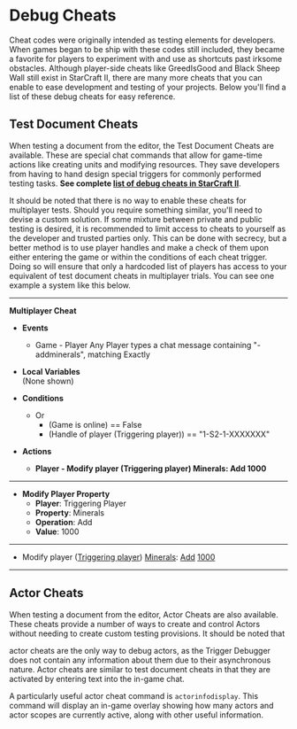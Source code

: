# Debug Cheats

Cheat codes were originally intended as testing elements for developers. When games began to be ship with these codes still included, they became a favorite for players to experiment with and use as shortcuts past irksome obstacles. Although player-side cheats like GreedIsGood and Black Sheep Wall still exist in StarCraft II, there are many more cheats that you can enable to ease development and testing of your projects. Below you'll find a list of these debug cheats for easy reference.

## Test Document Cheats

When testing a document from the editor, the Test Document Cheats are available. These are special chat commands that allow for game-time actions like creating units and modifying resources. They save developers from having to hand design special triggers for commonly performed testing tasks. **See complete [list of debug cheats in StarCraft II](https://sc2mapster.wiki.gg/wiki/Debug_Commands)**.

It should be noted that there is no way to enable these cheats for multiplayer tests. Should you require something similar, you'll need to devise a custom solution. If some mixture between private and public testing is desired, it is recommended to limit access to cheats to yourself as the developer and trusted parties only. This can be done with secrecy, but a better method is to use player handles and make a check of them upon either entering the game or within the conditions of each cheat trigger. Doing so will ensure that only a hardcoded list of players has access to your equivalent of test document cheats in multiplayer trials. You can see one example a system like this below.

-----------------------------------------------------------------------------------------------------

**Multiplayer Cheat**
- **Events**  
  - Game - Player Any Player types a chat message containing \"-addminerals\", matching Exactly

- **Local Variables**  
  (None shown)

- **Conditions**  
  - Or
    - (Game is online) == False
    - (Handle of player (Triggering player)) == \"1-S2-1-XXXXXXX\"

- **Actions**
  - **Player - Modify player (Triggering player) Minerals: Add 1000**

-----------------------------------------------------------------------------------------------------

* **Modify Player Property**
  * **Player**: Triggering Player
  * **Property**: Minerals
  * **Operation**: Add
  * **Value**: 1000

-----------------------------------------------------------------------------------------------------

* Modify player (<u>Triggering player</u>) <u>Minerals</u>: <u>Add</u> <u>1000</u>

-----------------------------------------------------------------------------------------------------

## Actor Cheats

When testing a document from the editor, Actor Cheats are also available. These cheats provide a number of ways to create and control Actors without needing to create custom testing provisions. It should be noted that

actor cheats are the only way to debug actors, as the Trigger Debugger does not contain any information about them due to their asynchronous nature. Actor cheats are similar to test document cheats in that they are activated by entering text into the in-game chat.

A particularly useful actor cheat command is `actorinfodisplay`. This command will display an in-game overlay showing how many actors and actor scopes are currently active, along with other useful information.
